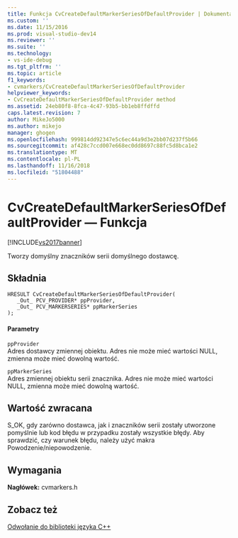 ```yaml
---
title: Funkcja CvCreateDefaultMarkerSeriesOfDefaultProvider | Dokumentacja firmy Microsoft
ms.custom: ''
ms.date: 11/15/2016
ms.prod: visual-studio-dev14
ms.reviewer: ''
ms.suite: ''
ms.technology:
- vs-ide-debug
ms.tgt_pltfrm: ''
ms.topic: article
f1_keywords:
- cvmarkers/CvCreateDefaultMarkerSeriesOfDefaultProvider
helpviewer_keywords:
- CvCreateDefaultMarkerSeriesOfDefaultProvider method
ms.assetid: 24eb80f8-8fca-4c47-93b5-bb1eb8ffdffd
caps.latest.revision: 7
author: MikeJo5000
ms.author: mikejo
manager: ghogen
ms.openlocfilehash: 999814dd92347e5c6ec44a9d3e2bb07d237f5b66
ms.sourcegitcommit: af428c7ccd007e668ec0dd8697c88fc5d8bca1e2
ms.translationtype: MT
ms.contentlocale: pl-PL
ms.lasthandoff: 11/16/2018
ms.locfileid: "51804488"
---
```

# <a name="cvcreatedefaultmarkerseriesofdefaultprovider-function"></a>CvCreateDefaultMarkerSeriesOfDefaultProvider — Funkcja
[!INCLUDE[vs2017banner](../includes/vs2017banner.md)]

Tworzy domyślny znaczników serii domyślnego dostawcę.  
  
## <a name="syntax"></a>Składnia  
  
```  
HRESULT CvCreateDefaultMarkerSeriesOfDefaultProvider(  
   _Out_ PCV_PROVIDER* ppProvider,  
   _Out_ PCV_MARKERSERIES* ppMarkerSeries  
);  
```  
  
#### <a name="parameters"></a>Parametry  
 `ppProvider`  
 Adres dostawcy zmiennej obiektu. Adres nie może mieć wartości NULL, zmienna może mieć dowolną wartość.  
  
 `ppMarkerSeries`  
 Adres zmiennej obiektu serii znacznika. Adres nie może mieć wartości NULL, zmienna może mieć dowolną wartość.  
  
## <a name="return-value"></a>Wartość zwracana  
 S_OK, gdy zarówno dostawca, jak i znaczników serii zostały utworzone pomyślnie lub kod błędu w przypadku zostały wszystkie błędy. Aby sprawdzić, czy warunek błędu, należy użyć makra Powodzenie/niepowodzenie.  
  
## <a name="requirements"></a>Wymagania  
 **Nagłówek:** cvmarkers.h  
  
## <a name="see-also"></a>Zobacz też  
 [Odwołanie do biblioteki języka C++](../profiling/cpp-library-reference.md)



